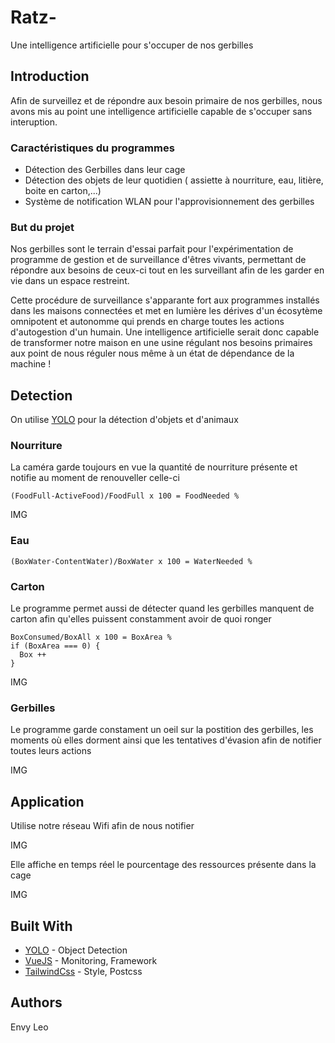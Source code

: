 # Ratz-

Une intelligence artificielle pour s'occuper de nos gerbilles

## Introduction

Afin de surveillez et de répondre aux besoin primaire de nos gerbilles, nous avons mis au point une intelligence artificielle capable de s'occuper sans interuption.

### Caractéristiques du programmes

* Détection des Gerbilles dans leur cage
* Détection des objets de leur quotidien ( assiette à nourriture, eau, litière, boite en carton,...)
* Système de notification WLAN pour l'approvisionnement des gerbilles

### But du projet

Nos gerbilles sont le terrain d'essai parfait pour l'expérimentation de programme de gestion et de surveillance d'êtres vivants, permettant de répondre aux besoins de ceux-ci tout en les surveillant afin de les garder en vie dans un espace restreint.

Cette procédure de surveillance s'apparante fort aux programmes installés dans les maisons connectées et met en lumière les dérives d'un écosytème omnipotent et autonomme qui prends en charge toutes les actions d'autogestion d'un humain. 
Une intelligence artificielle serait donc capable de transformer notre maison en une usine régulant nos besoins primaires aux point de nous réguler nous même à un état de dépendance de la machine !

## Detection

On utilise [YOLO](https://pjreddie.com/darknet/yolo/) pour la détection d'objets et d'animaux

### Nourriture

La caméra garde toujours en vue la quantité de nourriture présente et notifie au moment de renouveller celle-ci

```
(FoodFull-ActiveFood)/FoodFull x 100 = FoodNeeded %
```

IMG

### Eau

```
(BoxWater-ContentWater)/BoxWater x 100 = WaterNeeded %
```

### Carton

Le programme permet aussi de détecter quand les gerbilles manquent de carton afin qu'elles puissent constamment avoir de quoi ronger

```
BoxConsumed/BoxAll x 100 = BoxArea % 
if (BoxArea === 0) {
  Box ++
}
```

IMG

### Gerbilles

Le programme garde constament un oeil sur la postition des gerbilles, les moments où elles dorment ainsi que les tentatives d'évasion afin de notifier toutes leurs actions

IMG

## Application
Utilise notre réseau Wifi afin de nous notifier 

IMG

Elle affiche en temps réel le pourcentage des ressources présente dans la cage 

IMG


## Built With

* [YOLO]() - Object Detection
* [VueJS]() - Monitoring, Framework
* [TailwindCss]() - Style, Postcss


## Authors

Envy
Leo

